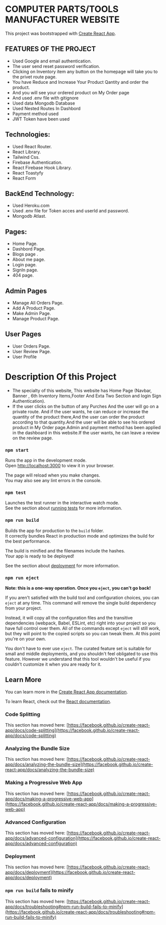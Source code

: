 # COMPUTER PARTS/TOOLS MANUFACTURER WEBSITE

This project was bootstrapped with [Create React App](https://github.com/facebook/create-react-app).

## FEATURES OF THE PROJECT
* Used Google and email authentication.
* The user send reset password verification.
* Clicking on Inventory item any button on the homepage will take you to the privet route page.
* You have Reduce and Increase  Your Product Qantity and order the product.
* And you will see your ordered product on My Order page
* And used .env file with gitignore
* Used data Mongodb Database
* Used Nested Routes In Dashbord
* Payment method used
* JWT Token have been used

## Technologies:
* Used React Router.
* React Library.
* Tailwind Css.
* Firebase Authentication.
* React Firebase Hook Library.
* React Toastyfy
* React Form

## BackEnd Technology:
* Used Heroku.com
* Used .env file for Token acces and userId and password.
* Mongodb Atlast.

## Pages:
* Home Page.
* Dashbord Page.
* Blogs page .
* About me page.
* Login page.
* SignIn page.
* 404 page.
## Admin Pages
* Manage All Orders Page.
* Add A Product Page.
* Make Admin Page.
* Manage Product Page.
## User Pages
* User Orders Page.
* User Review Page.
* User Profile

# Description Of this Project
* The specialty of this website, This website has Home Page (Navbar, Banner , 6th Inventory Items,Footer And Exta Two Section and login Sign Authentication).
* If the user clicks on the button of any Purches And the user will go on a private route. And if the user wants, he can reduce or increase the quantity of the product there,And the user can order the product according to that quantity.And the user will be able to see his ordered product in My Order page.Admin and payment method has been applied in the dashboard in this website.If the user wants, he can leave a review on the review page.
### `npm start`

Runs the app in the development mode.\
Open [http://localhost:3000](http://localhost:3000) to view it in your browser.

The page will reload when you make changes.\
You may also see any lint errors in the console.

### `npm test`

Launches the test runner in the interactive watch mode.\
See the section about [running tests](https://facebook.github.io/create-react-app/docs/running-tests) for more information.

### `npm run build`

Builds the app for production to the `build` folder.\
It correctly bundles React in production mode and optimizes the build for the best performance.

The build is minified and the filenames include the hashes.\
Your app is ready to be deployed!

See the section about [deployment](https://facebook.github.io/create-react-app/docs/deployment) for more information.

### `npm run eject`

**Note: this is a one-way operation. Once you `eject`, you can't go back!**

If you aren't satisfied with the build tool and configuration choices, you can `eject` at any time. This command will remove the single build dependency from your project.

Instead, it will copy all the configuration files and the transitive dependencies (webpack, Babel, ESLint, etc) right into your project so you have full control over them. All of the commands except `eject` will still work, but they will point to the copied scripts so you can tweak them. At this point you're on your own.

You don't have to ever use `eject`. The curated feature set is suitable for small and middle deployments, and you shouldn't feel obligated to use this feature. However we understand that this tool wouldn't be useful if you couldn't customize it when you are ready for it.

## Learn More

You can learn more in the [Create React App documentation](https://facebook.github.io/create-react-app/docs/getting-started).

To learn React, check out the [React documentation](https://reactjs.org/).

### Code Splitting

This section has moved here: [https://facebook.github.io/create-react-app/docs/code-splitting](https://facebook.github.io/create-react-app/docs/code-splitting)

### Analyzing the Bundle Size

This section has moved here: [https://facebook.github.io/create-react-app/docs/analyzing-the-bundle-size](https://facebook.github.io/create-react-app/docs/analyzing-the-bundle-size)

### Making a Progressive Web App

This section has moved here: [https://facebook.github.io/create-react-app/docs/making-a-progressive-web-app](https://facebook.github.io/create-react-app/docs/making-a-progressive-web-app)

### Advanced Configuration

This section has moved here: [https://facebook.github.io/create-react-app/docs/advanced-configuration](https://facebook.github.io/create-react-app/docs/advanced-configuration)

### Deployment

This section has moved here: [https://facebook.github.io/create-react-app/docs/deployment](https://facebook.github.io/create-react-app/docs/deployment)

### `npm run build` fails to minify

This section has moved here: [https://facebook.github.io/create-react-app/docs/troubleshooting#npm-run-build-fails-to-minify](https://facebook.github.io/create-react-app/docs/troubleshooting#npm-run-build-fails-to-minify)
